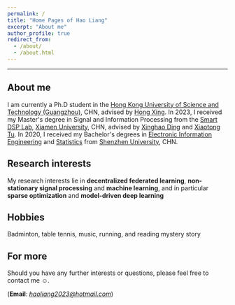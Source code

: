 ```yaml
---
permalink: /
title: "Home Pages of Hao Liang"
excerpt: "About me"
author_profile: true
redirect_from: 
  - /about/
  - /about.html
---
```


***

About me
------
I am currently a Ph.D student in the [Hong Kong University of Science and Technology (Guangzhou)](https://www.hkust-gz.edu.cn/), CHN, advised by [Hong Xing](https://scholar.google.com/citations?user=rfhrifoAAAAJ&hl=zh-CN&oi=ao). In 2023, I received my Master's degree in Signal and Information Processing from the [Smart DSP Lab](https://xmu-smartdsp.github.io/index.html), [Xiamen University](https://www.xmu.edu.cn/), CHN, advised by [Xinghao Ding](https://scholar.google.com/citations?user=k5hVBfMAAAAJ&hl=zh-CN&oi=ao) and [Xiaotong Tu](https://tormii.github.io/). In 2020, I received my Bachelor's degrees in [Electronic Information Engineering](https://hauliang.github.io/files/B-E.pdf) and [Statistics](https://hauliang.github.io/files/B-S.pdf) from [Shenzhen University](https://www.szu.edu.cn/), CHN.

Research interests
------
My research interests lie in **decentralized federated learning**, **non-stationary signal processing** and **machine learning**, and in particular **sparse optimization** and **model-driven deep learning**

Hobbies
------
Badminton, table tennis, music, running, and reading mystery story

For more
------
Should you have any further interests or questions, please feel free to contact me ☺.

(__Email__: *haoliang2023@hotmail.com*)